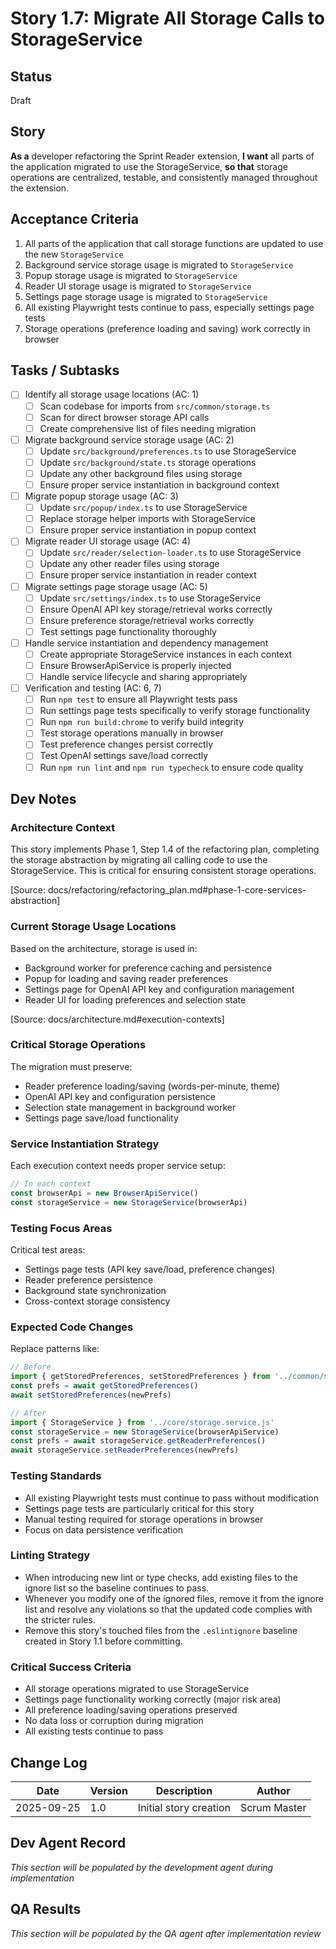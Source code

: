 # Story 1.7: Migrate All Storage Calls to StorageService

## Status
Draft

## Story
**As a** developer refactoring the Sprint Reader extension,
**I want** all parts of the application migrated to use the StorageService,
**so that** storage operations are centralized, testable, and consistently managed throughout the extension.

## Acceptance Criteria
1. All parts of the application that call storage functions are updated to use the new `StorageService`
2. Background service storage usage is migrated to `StorageService`
3. Popup storage usage is migrated to `StorageService`
4. Reader UI storage usage is migrated to `StorageService`
5. Settings page storage usage is migrated to `StorageService`
6. All existing Playwright tests continue to pass, especially settings page tests
7. Storage operations (preference loading and saving) work correctly in browser

## Tasks / Subtasks
- [ ] Identify all storage usage locations (AC: 1)
  - [ ] Scan codebase for imports from `src/common/storage.ts`
  - [ ] Scan for direct browser storage API calls
  - [ ] Create comprehensive list of files needing migration
- [ ] Migrate background service storage usage (AC: 2)
  - [ ] Update `src/background/preferences.ts` to use StorageService
  - [ ] Update `src/background/state.ts` storage operations
  - [ ] Update any other background files using storage
  - [ ] Ensure proper service instantiation in background context
- [ ] Migrate popup storage usage (AC: 3)
  - [ ] Update `src/popup/index.ts` to use StorageService
  - [ ] Replace storage helper imports with StorageService
  - [ ] Ensure proper service instantiation in popup context
- [ ] Migrate reader UI storage usage (AC: 4)
  - [ ] Update `src/reader/selection-loader.ts` to use StorageService
  - [ ] Update any other reader files using storage
  - [ ] Ensure proper service instantiation in reader context
- [ ] Migrate settings page storage usage (AC: 5)
  - [ ] Update `src/settings/index.ts` to use StorageService
  - [ ] Ensure OpenAI API key storage/retrieval works correctly
  - [ ] Ensure preference storage/retrieval works correctly
  - [ ] Test settings page functionality thoroughly
- [ ] Handle service instantiation and dependency management
  - [ ] Create appropriate StorageService instances in each context
  - [ ] Ensure BrowserApiService is properly injected
  - [ ] Handle service lifecycle and sharing appropriately
- [ ] Verification and testing (AC: 6, 7)
  - [ ] Run `npm test` to ensure all Playwright tests pass
  - [ ] Run settings page tests specifically to verify storage functionality
  - [ ] Run `npm run build:chrome` to verify build integrity
  - [ ] Test storage operations manually in browser
  - [ ] Test preference changes persist correctly
  - [ ] Test OpenAI settings save/load correctly
  - [ ] Run `npm run lint` and `npm run typecheck` to ensure code quality

## Dev Notes

### Architecture Context
This story implements Phase 1, Step 1.4 of the refactoring plan, completing the storage abstraction by migrating all calling code to use the StorageService. This is critical for ensuring consistent storage operations.

[Source: docs/refactoring/refactoring_plan.md#phase-1-core-services-abstraction]

### Current Storage Usage Locations
Based on the architecture, storage is used in:
- Background worker for preference caching and persistence
- Popup for loading and saving reader preferences
- Settings page for OpenAI API key and configuration management
- Reader UI for loading preferences and selection state

[Source: docs/architecture.md#execution-contexts]

### Critical Storage Operations
The migration must preserve:
- Reader preference loading/saving (words-per-minute, theme)
- OpenAI API key and configuration persistence
- Selection state management in background worker
- Settings page save/load functionality

### Service Instantiation Strategy
Each execution context needs proper service setup:
```typescript
// In each context
const browserApi = new BrowserApiService()
const storageService = new StorageService(browserApi)
```

### Testing Focus Areas
Critical test areas:
- Settings page tests (API key save/load, preference changes)
- Reader preference persistence
- Background state synchronization
- Cross-context storage consistency

### Expected Code Changes
Replace patterns like:
```typescript
// Before
import { getStoredPreferences, setStoredPreferences } from '../common/storage.js'
const prefs = await getStoredPreferences()
await setStoredPreferences(newPrefs)

// After
import { StorageService } from '../core/storage.service.js'
const storageService = new StorageService(browserApiService)
const prefs = await storageService.getReaderPreferences()
await storageService.setReaderPreferences(newPrefs)
```

### Testing Standards
- All existing Playwright tests must continue to pass without modification
- Settings page tests are particularly critical for this story
- Manual testing required for storage operations in browser
- Focus on data persistence verification

### Linting Strategy
- When introducing new lint or type checks, add existing files to the ignore list so the baseline continues to pass.
- Whenever you modify one of the ignored files, remove it from the ignore list and resolve any violations so that the updated code complies with the stricter rules.
- Remove this story's touched files from the `.eslintignore` baseline created in Story 1.1 before committing.


### Critical Success Criteria
- All storage operations migrated to use StorageService
- Settings page functionality working correctly (major risk area)
- All preference loading/saving operations preserved
- No data loss or corruption during migration
- All existing tests continue to pass

## Change Log
| Date | Version | Description | Author |
|------|---------|-------------|--------|
| 2025-09-25 | 1.0 | Initial story creation | Scrum Master |

## Dev Agent Record
*This section will be populated by the development agent during implementation*

## QA Results
*This section will be populated by the QA agent after implementation review*